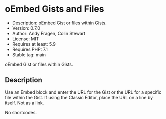 # oEmbed Gists and Files

* Description:       oEmbed Gist or files within Gists.
* Version:           0.7.0
* Author:            Andy Fragen, Colin Stewart
* License:           MIT
* Requires at least: 5.9
* Requires PHP:      7.1
* Stable tag:        main

oEmbed Gist or files within Gists.

## Description
Use an Embed block and enter the URL for the Gist or the URL for a specific file within the Gist. If using the Classic Editor, place the URL on a line by itself. Not as a link.

No shortcodes.
